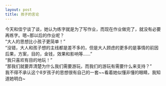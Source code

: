 ```yaml
---
layout: post
title: 孩子的言论
---
```


<p>今天和佳宁谈了谈，她认为练字就是为了写作业，而现在作业做完了，就没有必要再练字。嗯~那以后的作业呢？<br />
“大人的思想比小孩子更简单！”<br />
“没错，大人和孩子想的主线都是差不多的，但是大人顾虑的更多的是事情的前因后果，方案，目的，金钱，效果和影响等……”<br />
“我只喜欢有目的地玩！”<br />
“那我们就要弄清楚为什么我们需要游玩，而我们的游玩有需要什么来支持？”<br />
我不得不承认这个8岁孩子的思想很有自己的一套~~看着她似懂非懂的眼睛，我知道她明白~</p>
